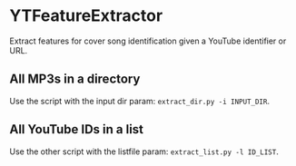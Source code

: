 # YTFeatureExtractor

Extract features for cover song identification given a YouTube identifier or URL.

## All MP3s in a directory

Use the script with the input dir param: `extract_dir.py -i INPUT_DIR`.

## All YouTube IDs in a list

Use the other script with the listfile param: `extract_list.py -l ID_LIST`.